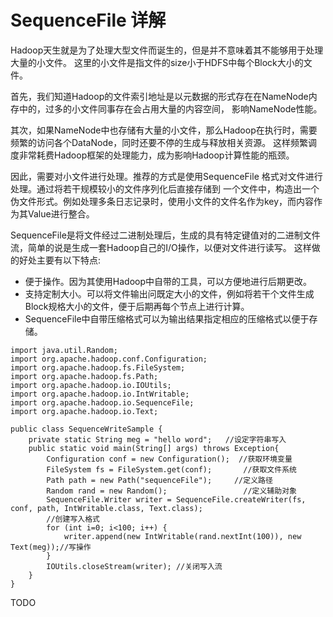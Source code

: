 SequenceFile 详解
===================

Hadoop天生就是为了处理大型文件而诞生的，但是并不意味着其不能够用于处理大量的小文件。
这里的小文件是指文件的size小于HDFS中每个Block大小的文件。

首先，我们知道Hadoop的文件索引地址是以元数据的形式存在在NameNode内存中的，过多的小文件同事存在会占用大量的内容空间，
影响NameNode性能。

其次，如果NameNode中也存储有大量的小文件，那么Hadoop在执行时，需要频繁的访问各个DataNode，同时还要不停的生成与释放相关资源。
这样频繁调度非常耗费Hadoop框架的处理能力，成为影响Hadoop计算性能的瓶颈。

因此，需要对小文件进行处理。推荐的方式是使用SequenceFile 格式对文件进行处理。通过将若干规模较小的文件序列化后直接存储到
一个文件中，构造出一个伪文件形式。例如处理多条日志记录时，使用小文件的文件名作为key，而内容作为其Value进行整合。

SequenceFile是将文件经过二进制处理后，生成的具有特定键值对的二进制文件流，简单的说是生成一套Hadoop自己的I/O操作，以便对文件进行读写。
这样做的好处主要有以下特点:
* 便于操作。因为其使用Hadoop中自带的工具，可以方便地进行后期更改。
* 支持定制大小。可以将文件输出问既定大小的文件，例如将若干个文件生成Block规格大小的文件，便于后期再每个节点上进行计算。
* SequenceFile中自带压缩格式可以为输出结果指定相应的压缩格式以便于存储。

```
import java.util.Random;
import org.apache.hadoop.conf.Configuration;
import org.apache.hadoop.fs.FileSystem;
import org.apache.hadoop.fs.Path;
import org.apache.hadoop.io.IOUtils;
import org.apache.hadoop.io.IntWritable;
import org.apache.hadoop.io.SequenceFile;
import org.apache.hadoop.io.Text;

public class SequenceWriteSample {
    private static String meg = "hello word";   //设定字符串写入
    public static void main(String[] args) throws Exception{
        Configuration conf = new Configuration();  //获取环境变量
        FileSystem fs = FileSystem.get(conf);       //获取文件系统
        Path path = new Path("sequenceFile");     //定义路径
        Random rand = new Random();                 //定义辅助对象
        SequenceFile.Writer writer = SequenceFile.createWriter(fs, conf, path, IntWritable.class, Text.class);
        //创建写入格式
        for (int i=0; i<100; i++) {
            writer.append(new IntWritable(rand.nextInt(100)), new Text(meg));//写操作
        }
        IOUtils.closeStream(writer); //关闭写入流
    }
}
```

TODO